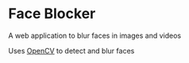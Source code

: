# Face Blocker
A web application to blur faces in images and videos

Uses [OpenCV](https://opencv.org) to detect and blur faces